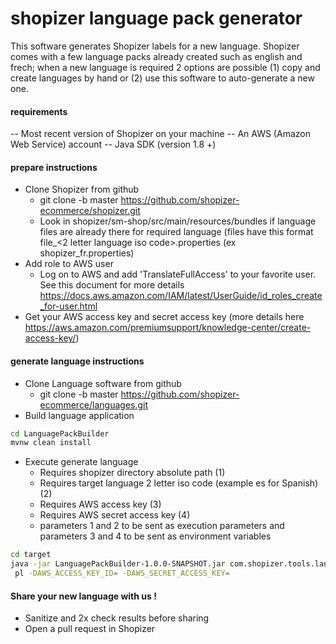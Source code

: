 # shopizer language pack generator

This software generates Shopizer labels for a new language. Shopizer comes with a few language packs already created such as english and frech; when a new language is required 2 options are possible (1) copy and create languages by hand or (2) use this software to auto-generate a new one.

#### requirements

  -- Most recent version of Shopizer on your machine
  -- An AWS (Amazon Web Service) account
  -- Java SDK (version 1.8 +)
  
#### prepare instructions  
  - Clone Shopizer from github
    - git clone -b master https://github.com/shopizer-ecommerce/shopizer.git
    - Look in shopizer/sm-shop/src/main/resources/bundles if language files are already there for required language (files have this format file_<2 letter language iso code>.properties (ex shopizer_fr.properties)
 - Add role to AWS user
    - Log on to AWS and add 'TranslateFullAccess' to your favorite user. See this document for more details https://docs.aws.amazon.com/IAM/latest/UserGuide/id_roles_create_for-user.html
 - Get your AWS access key and secret access key (more details here https://aws.amazon.com/premiumsupport/knowledge-center/create-access-key/)
 
#### generate language instructions 
  - Clone Language software from github
     - git clone -b master https://github.com/shopizer-ecommerce/languages.git
  - Build language application

```sh
cd LanguagePackBuilder
mvnw clean install
```

  - Execute generate language
    - Requires shopizer directory absolute path (1)
    - Requires target language 2 letter iso code (example es for Spanish) (2)
    - Requires AWS access key (3)
    - Requires AWS secret access key (4)
    - parameters 1 and 2 to be sent as execution parameters and parameters 3 and 4 to be sent as environment variables

```sh
cd target
java -jar LanguagePackBuilder-1.0.0-SNAPSHOT.jar com.shopizer.tools.language.LanguagePackBuilder /Users/vova/work/workspace/shopizer/shopizer
 pl -DAWS_ACCESS_KEY_ID= -DAWS_SECRET_ACCESS_KEY=
```
#### Share your new language with us !

  - Sanitize and 2x check results before sharing
  - Open a pull request in Shopizer
